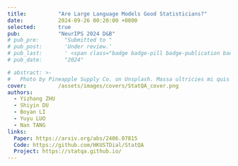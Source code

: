 ```yaml
---
title:          "Are Large Language Models Good Statisticians?"
date:           2024-09-26 00:20:00 +0800
selected:       true
pub:            "NeurIPS 2024 D&B"
# pub_pre:        "Submitted to "
# pub_post:       'Under review.'
# pub_last:       ' <span class="badge badge-pill badge-publication badge-success">Poster</span>'
# pub_date:       "2024"

# abstract: >-
#   Photo by Pineapple Supply Co. on Unsplash. Massa ultricies mi quis hendrerit dolor magna. Arcu non odio euismod lacinia at quis risus sed. Et tortor at risus viverra. Enim neque volutpat ac tincidunt. Dictum varius duis at consectetur lorem donec.
cover:          /assets/images/covers/StatQA_cover.png
authors:
  - Yizhang ZHU
  - Shiyin DU
  - Boyan LI
  - Yuyu LUO
  - Nan TANG
links:
  Paper: https://arxiv.org/abs/2406.07815
  Code: https://github.com/HKUSTDial/StatQA
  Project: https://statqa.github.io/
---
```


